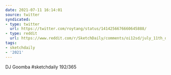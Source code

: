 ```yaml
---
date: 2021-07-11 16:14:01
source: twitter
syndicated:
- type: twitter
  url: https://twitter.com/roytang/status/1414256676660645888/
- type: reddit
  url: https://www.reddit.com/r/SketchDaily/comments/oi12sd/july_11th_dj_roomba/h4tkutq/
tags:
- sketchdaily
- '2021'
---
```


DJ Goomba #sketchdaily 192/365